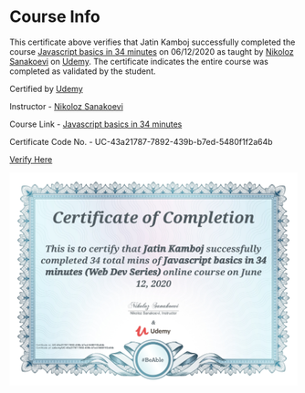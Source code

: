 # Course Info

This certificate above verifies that Jatin Kamboj successfully completed the course 
[Javascript basics in 34 minutes](https://www.udemy.com/course/basics-of-javascript-programming-language/) on 06/12/2020 as taught by [Nikoloz Sanakoevi](https://www.udemy.com/user/nikoloz-sanakoevi/) on [Udemy](https://www.udemy.com/).
The certificate indicates the entire course was completed as validated by the student.

Certified by [Udemy](https://www.udemy.com/)

Instructor - [Nikoloz Sanakoevi](https://www.udemy.com/user/nikoloz-sanakoevi/)

Course Link - [Javascript basics in 34 minutes](https://www.udemy.com/course/basics-of-javascript-programming-language/)

Certificate Code No. - UC-43a21787-7892-439b-b7ed-5480f1f2a64b

[Verify Here](https://www.udemy.com/certificate/UC-43a21787-7892-439b-b7ed-5480f1f2a64b/)

![Certificate-Image](https://github.com/MJK618/Licenses-Certifications/blob/master/Courses/Javascript%20basics%20in%2034%20minutes/UC-43a21787-7892-439b-b7ed-5480f1f2a64b.jpg)
